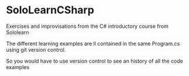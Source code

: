 # SoloLearnCSharp
Exercises and improvisations from the C# introductory course from Sololearn

The different learning examples are ll contained in the same Program.cs using git version control.

So you would have to use version control to see an history of all the code examples